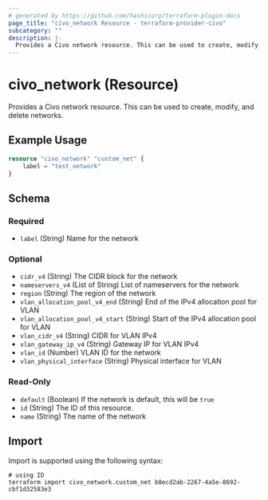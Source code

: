 ```yaml
---
# generated by https://github.com/hashicorp/terraform-plugin-docs
page_title: "civo_network Resource - terraform-provider-civo"
subcategory: ""
description: |-
  Provides a Civo network resource. This can be used to create, modify, and delete networks.
---
```


# civo_network (Resource)

Provides a Civo network resource. This can be used to create, modify, and delete networks.

## Example Usage

```terraform
resource "civo_network" "custom_net" {
    label = "test_network"
}
```

<!-- schema generated by tfplugindocs -->
## Schema

### Required

- `label` (String) Name for the network

### Optional

- `cidr_v4` (String) The CIDR block for the network
- `nameservers_v4` (List of String) List of nameservers for the network
- `region` (String) The region of the network
- `vlan_allocation_pool_v4_end` (String) End of the IPv4 allocation pool for VLAN
- `vlan_allocation_pool_v4_start` (String) Start of the IPv4 allocation pool for VLAN
- `vlan_cidr_v4` (String) CIDR for VLAN IPv4
- `vlan_gateway_ip_v4` (String) Gateway IP for VLAN IPv4
- `vlan_id` (Number) VLAN ID for the network
- `vlan_physical_interface` (String) Physical interface for VLAN

### Read-Only

- `default` (Boolean) If the network is default, this will be `true`
- `id` (String) The ID of this resource.
- `name` (String) The name of the network

## Import

Import is supported using the following syntax:

```shell
# using ID
terraform import civo_network.custom_net b8ecd2ab-2267-4a5e-8692-cbf1d32583e3
```
